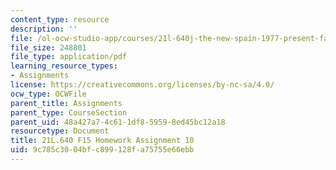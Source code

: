 ```yaml
---
content_type: resource
description: ''
file: /ol-ocw-studio-app/courses/21l-640j-the-new-spain-1977-present-fall-2015/9c785c3004bfc899128fa75755e66ebb_MIT21L_640JF15_HW_ses10.pdf
file_size: 248801
file_type: application/pdf
learning_resource_types:
- Assignments
license: https://creativecommons.org/licenses/by-nc-sa/4.0/
ocw_type: OCWFile
parent_title: Assignments
parent_type: CourseSection
parent_uid: 48a427a7-4c61-1df8-5959-8ed45bc12a18
resourcetype: Document
title: 21L.640 F15 Homework Assignment 10
uid: 9c785c30-04bf-c899-128f-a75755e66ebb
---
```

